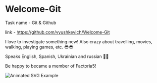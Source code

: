 # Welcome-Git

Task name - Git & Github

link - https://github.com/vyushkevich/Welcome-Git


I love to investigate something new! 
Also crazy about travelling, movies, walking, playing games, etc. 😎😎

Speaks English, Spanish, Ukrainian and russian 🧐🧐

Be happy to became a member of Factoria5! 

<img src="https://media1.tenor.com/m/-LH1JDuinOYAAAAd/john-cena-dance.gif" alt="Animated SVG Example">
